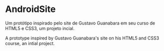 # AndroidSite
Um protótipo inspirado pelo site de Gustavo Guanabara em seu curso de HTML5 e CSS3, um projeto incial.

A prototype inspired by Gustavo Guanabara's site on his HTML5 and CSS3 course, an intial project.

